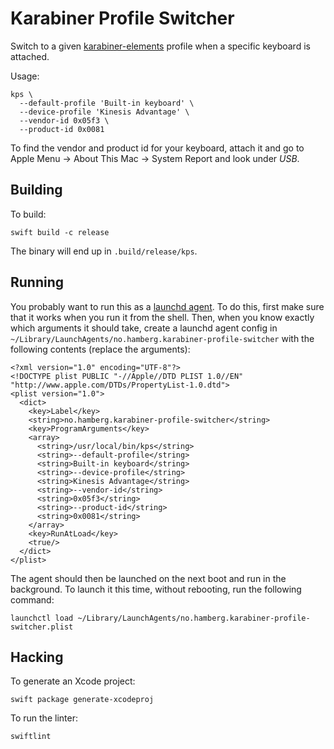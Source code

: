 # Karabiner Profile Switcher

Switch to a given [karabiner-elements](https://github.com/tekezo/Karabiner-Elements) profile when a specific keyboard is attached.

Usage:

    kps \
      --default-profile 'Built-in keyboard' \
      --device-profile 'Kinesis Advantage' \
      --vendor-id 0x05f3 \
      --product-id 0x0081

To find the vendor and product id for your keyboard, attach it and go to Apple Menu → About This Mac → System Report and look under *USB*.

## Building

To build:

    swift build -c release

The binary will end up in `.build/release/kps`.

## Running

You probably want to run this as a [launchd agent](http://www.launchd.info). To do this, first make sure that it works when you run it from the shell. Then, when you know exactly which arguments it should take, create a launchd agent config in `~/Library/LaunchAgents/no.hamberg.karabiner-profile-switcher` with the following contents (replace the arguments):

    <?xml version="1.0" encoding="UTF-8"?>
    <!DOCTYPE plist PUBLIC "-//Apple//DTD PLIST 1.0//EN" "http://www.apple.com/DTDs/PropertyList-1.0.dtd">
    <plist version="1.0">
      <dict>
        <key>Label</key>
        <string>no.hamberg.karabiner-profile-switcher</string>
        <key>ProgramArguments</key>
        <array>
          <string>/usr/local/bin/kps</string>
          <string>--default-profile</string>
          <string>Built-in keyboard</string>
          <string>--device-profile</string>
          <string>Kinesis Advantage</string>
          <string>--vendor-id</string>
          <string>0x05f3</string>
          <string>--product-id</string>
          <string>0x0081</string>
        </array>
        <key>RunAtLoad</key>
        <true/>
      </dict>
    </plist>

The agent should then be launched on the next boot and run in the background. To launch it this time, without rebooting, run the following command:

    launchctl load ~/Library/LaunchAgents/no.hamberg.karabiner-profile-switcher.plist

## Hacking

To generate an Xcode project:

    swift package generate-xcodeproj

To run the linter:

    swiftlint
